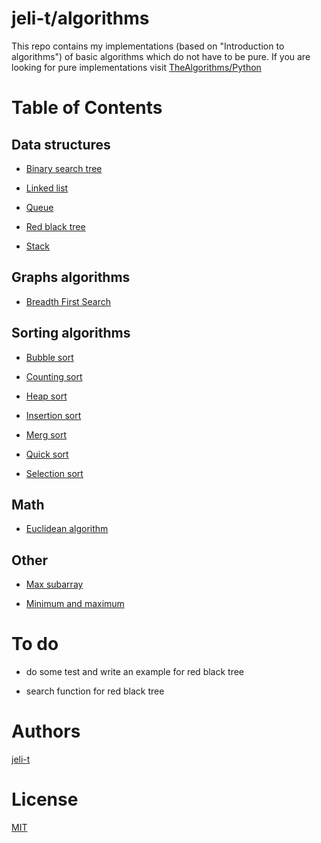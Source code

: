 # jeli-t/algorithms

This repo contains my implementations (based on "Introduction to algorithms") of basic algorithms which do not have to be pure.
If you are looking for pure implementations visit [TheAlgorithms/Python](https://github.com/TheAlgorithms/Python)


# Table of Contents


## Data structures
* [Binary search tree](https://github.com/jeli-t/algorithms/blob/master/data_structures/binary_search_tree.py)

* [Linked list](https://github.com/jeli-t/algorithms/blob/master/data_structures/linked_list.py)

* [Queue](https://github.com/jeli-t/algorithms/blob/master/data_structures/queue.py)

* [Red black tree](https://github.com/jeli-t/algorithms/blob/master/data_structures/red_black_tree.py)

* [Stack](https://github.com/jeli-t/algorithms/blob/master/data_structures/stack.py)


## Graphs algorithms
* [Breadth First Search](https://github.com/jeli-t/algorithms/blob/master/graph_algorithms/breadth_first_search.py)


## Sorting algorithms
* [Bubble sort](https://github.com/jeli-t/algorithms/blob/master/sorting_algorithms/bubble_sort.py)

* [Counting sort](https://github.com/jeli-t/algorithms/blob/master/sorting_algorithms/counting_sort.py)

* [Heap sort](https://github.com/jeli-t/algorithms/blob/master/sorting_algorithms/heap_sort.py)

* [Insertion sort](https://github.com/jeli-t/algorithms/blob/master/sorting_algorithms/insertion_sort.py)

* [Merg sort](https://github.com/jeli-t/algorithms/blob/master/sorting_algorithms/merg_sort.py)

* [Quick sort](https://github.com/jeli-t/algorithms/blob/master/sorting_algorithms/quick_sort.py)

* [Selection sort](https://github.com/jeli-t/algorithms/blob/master/sorting_algorithms/selection_sort.py)


## Math
* [Euclidean algorithm](https://github.com/jeli-t/algorithms/blob/master/math/euclidean_algorithm.py)


## Other
* [Max subarray](https://github.com/jeli-t/algorithms/blob/master/other/max_subarray.py)

* [Minimum and maximum](https://github.com/jeli-t/algorithms/blob/master/other/minimum_and_maximum.py)


# To do
* do some test and write an example for red black tree

* search function for red black tree


# Authors
[jeli-t](https://github.com/jeli-t)


# License
[MIT](https://github.com/jeli-t/algorithms/blob/master/LICENSE)
